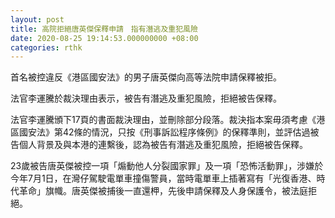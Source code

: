 ```yaml
---
layout: post
title: 高院拒絕唐英傑保釋申請　指有潛逃及重犯風險
date: 2020-08-25 19:14:53.000000000 +08:00
categories: rthk
---
```


首名被控違反《港區國安法》的男子唐英傑向高等法院申請保釋被拒。

法官李運騰於裁決理由表示，被告有潛逃及重犯風險，拒絕被告保釋。

法官李運騰頒下17頁的書面裁決理由，並刪除部分段落。裁決指本案毋須考慮《港區國安法》第42條的情況，只按《刑事訴訟程序條例》的保釋準則，並評估過被告個人背景及與本港的連繫後，認為被告有潛逃及重犯風險，拒絕被告保釋。

23歲被告唐英傑被控一項「煽動他人分裂國家罪」及一項「恐怖活動罪」，涉嫌於今年7月1日，在灣仔駕駛電單車撞傷警員，當時電單車上插著寫有「光復香港、時代革命」旗幟。唐英傑被捕後一直還柙，先後申請保釋及人身保護令，被法庭拒絕。
